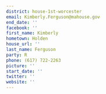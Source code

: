 ```yaml
---
district: house-1st-worcester
email: Kimberly.Ferguson@mahouse.gov
end_date: ''
facebook: ''
first_name: Kimberly
hometown: Holden
house_url: ''
last_name: Ferguson
party: R
phone: (617) 722-2263
picture: ''
start_date: ''
twitter: ''
website: ''
---
```

